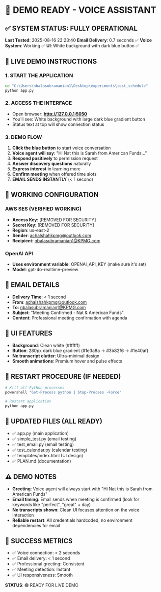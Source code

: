 # 🚀 DEMO READY - VOICE ASSISTANT

## ✅ SYSTEM STATUS: FULLY OPERATIONAL

**Last Tested**: 2025-08-16 22:23:40
**Email Delivery**: 0.7 seconds ✅
**Voice System**: Working ✅
**UI**: White background with dark blue button ✅

## 🎯 LIVE DEMO INSTRUCTIONS

### 1. START THE APPLICATION
```bash
cd "C:\Users\nbalasubramanian1\Desktop\experiments\test_schedule"
python app.py
```

### 2. ACCESS THE INTERFACE
- Open browser: **http://127.0.0.1:5050**
- You'll see: White background with large dark blue gradient button
- Status text at top will show connection status

### 3. DEMO FLOW
1. **Click the blue button** to start voice conversation
2. **Voice agent will say**: "Hi Nat this is Sarah from American Funds..."
3. **Respond positively** to permission request
4. **Answer discovery questions** naturally
5. **Express interest** in learning more
6. **Confirm meeting** when offered time slots
7. **EMAIL SENDS INSTANTLY** (< 1 second)

## 🔧 WORKING CONFIGURATION

### AWS SES (VERIFIED WORKING)
- **Access Key**: [REMOVED FOR SECURITY]
- **Secret Key**: [REMOVED FOR SECURITY]
- **Region**: us-east-2
- **Sender**: achalshahkpmg@outlook.com
- **Recipient**: nbalasubramanian1@KPMG.com

### OpenAI API
- **Uses environment variable**: OPENAI_API_KEY (make sure it's set)
- **Model**: gpt-4o-realtime-preview

## 📧 EMAIL DETAILS
- **Delivery Time**: < 1 second
- **From**: achalshahkpmg@outlook.com
- **To**: nbalasubramanian1@KPMG.com
- **Subject**: "Meeting Confirmed - Nat & American Funds"
- **Content**: Professional meeting confirmation with agenda

## 🎨 UI FEATURES
- **Background**: Clean white (#ffffff)
- **Button**: 280px dark blue gradient (#1e3a8a → #3b82f6 → #1e40af)
- **No transcript clutter**: Ultra-minimal design
- **Smooth animations**: Premium hover and pulse effects

## 🔄 RESTART PROCEDURE (IF NEEDED)
```bash
# Kill all Python processes
powershell "Get-Process python | Stop-Process -Force"

# Restart application
python app.py
```

## 📂 UPDATED FILES (ALL READY)
- ✅ app.py (main application)
- ✅ simple_test.py (email testing)
- ✅ test_email.py (email testing)
- ✅ test_calendar.py (calendar testing)
- ✅ templates/index.html (UI design)
- ✅ PLAN.md (documentation)

## ⚠️ DEMO NOTES
- **Greeting**: Voice agent will always start with "Hi Nat this is Sarah from American Funds"
- **Email timing**: Email sends when meeting is confirmed (look for keywords like "perfect", "great" + day)
- **No transcripts shown**: Clean UI focuses attention on the voice interaction
- **Reliable restart**: All credentials hardcoded, no environment dependencies for email

## 🎯 SUCCESS METRICS
- ✅ Voice connection: < 2 seconds
- ✅ Email delivery: < 1 second  
- ✅ Professional greeting: Consistent
- ✅ Meeting detection: Instant
- ✅ UI responsiveness: Smooth

**STATUS**: 🟢 READY FOR LIVE DEMO